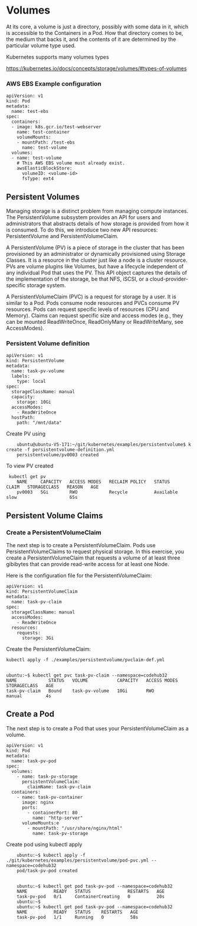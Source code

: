 # Volumes

At its core, a volume is just a directory, possibly with some data in it, which is accessible to the Containers in a Pod. How that directory comes to be, the medium that backs it, and the contents of it are determined by the particular volume type used.

Kubernetes supports many volumes types

https://kubernetes.io/docs/concepts/storage/volumes/#types-of-volumes

### AWS EBS Example configuration

```
apiVersion: v1
kind: Pod
metadata:
  name: test-ebs
spec:
  containers:
  - image: k8s.gcr.io/test-webserver
    name: test-container
    volumeMounts:
    - mountPath: /test-ebs
      name: test-volume
  volumes:
  - name: test-volume
    # This AWS EBS volume must already exist.
    awsElasticBlockStore:
      volumeID: <volume-id>
      fsType: ext4
```

## Persistent Volumes

Managing storage is a distinct problem from managing compute instances. The PersistentVolume subsystem provides an API for users and administrators that abstracts details of how storage is provided from how it is consumed. To do this, we introduce two new API resources: PersistentVolume and PersistentVolumeClaim.

A PersistentVolume (PV) is a piece of storage in the cluster that has been provisioned by an administrator or dynamically provisioned using Storage Classes. It is a resource in the cluster just like a node is a cluster resource. PVs are volume plugins like Volumes, but have a lifecycle independent of any individual Pod that uses the PV. This API object captures the details of the implementation of the storage, be that NFS, iSCSI, or a cloud-provider-specific storage system.

A PersistentVolumeClaim (PVC) is a request for storage by a user. It is similar to a Pod. Pods consume node resources and PVCs consume PV resources. Pods can request specific levels of resources (CPU and Memory). Claims can request specific size and access modes (e.g., they can be mounted ReadWriteOnce, ReadOnlyMany or ReadWriteMany, see AccessModes).

### Persistent Volume definition

```
apiVersion: v1
kind: PersistentVolume
metadata:
  name: task-pv-volume
  labels:
    type: local
spec:
  storageClassName: manual
  capacity:
    storage: 10Gi
  accessModes:
    - ReadWriteOnce
  hostPath:
    path: "/mnt/data"
```

Create PV using 

        ubuntu@ubuntu-V5-171:~/git/kubernetes/examples/persistentvolume$ k create -f persistentvolume-definition.yml 
        persistentvolume/pv0003 created

To view PV created

  
     kubectl get pv
        NAME     CAPACITY   ACCESS MODES   RECLAIM POLICY   STATUS      CLAIM   STORAGECLASS   REASON   AGE
        pv0003   5Gi        RWO            Recycle          Available           slow                    65s


## Persistent Volume Claims

### Create a PersistentVolumeClaim

The next step is to create a PersistentVolumeClaim. Pods use PersistentVolumeClaims to request physical storage. In this exercise, you create a PersistentVolumeClaim that requests a volume of at least three gibibytes that can provide read-write access for at least one Node.

Here is the configuration file for the PersistentVolumeClaim:

```
apiVersion: v1
kind: PersistentVolumeClaim
metadata:
  name: task-pv-claim
spec:
  storageClassName: manual
  accessModes:
    - ReadWriteOnce
  resources:
    requests:
      storage: 3Gi
```

Create the PersistentVolumeClaim:

    kubectl apply -f ./examples/persistentvolume/pvclaim-def.yml


    ubuntu:~$ kubectl get pvc task-pv-claim --namespace=codehub32
    NAME            STATUS   VOLUME           CAPACITY   ACCESS MODES   STORAGECLASS   AGE
    task-pv-claim   Bound    task-pv-volume   10Gi       RWO            manual         4s

## Create a Pod

The next step is to create a Pod that uses your PersistentVolumeClaim as a volume.

```
apiVersion: v1
kind: Pod
metadata:
  name: task-pv-pod
spec:
  volumes:
    - name: task-pv-storage
      persistentVolumeClaim:
        claimName: task-pv-claim
  containers:
    - name: task-pv-container
      image: nginx
      ports:
        - containerPort: 80
          name: "http-server"
      volumeMounts:e
        - mountPath: "/usr/share/nginx/html"
          name: task-pv-storage
```

Create pod using kubectl apply

        ubuntu:~$ kubectl apply -f ./git/kubernetes/examples/persistentvolume/pod-pvc.yml --namespace=codehub32
        pod/task-pv-pod created


        ubuntu:~$ kubectl get pod task-pv-pod --namespace=codehub32
        NAME          READY   STATUS              RESTARTS   AGE
        task-pv-pod   0/1     ContainerCreating   0          20s
        ubuntu:~$ 
        ubuntu:~$ kubectl get pod task-pv-pod --namespace=codehub32
        NAME          READY   STATUS    RESTARTS   AGE
        task-pv-pod   1/1     Running   0          58s  

